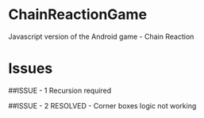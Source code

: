 ChainReactionGame
=================

Javascript version of the Android game - Chain Reaction


Issues
======

##ISSUE - 1
Recursion required

##ISSUE - 2
RESOLVED - Corner boxes logic not working